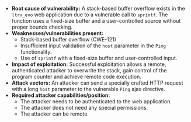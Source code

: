 - **Root cause of vulnerability:** A stack-based buffer overflow exists in the `ltrx_evo` web application due to a vulnerable call to `sprintf`. The function uses a fixed-size buffer and a user-controlled source without proper bounds checking.
- **Weaknesses/vulnerabilities present:**
    - Stack-based buffer overflow (CWE-121)
    - Insufficient input validation of the `host` parameter in the `Ping` functionality.
    - Use of `sprintf` with a fixed-size buffer and user-controlled input.
- **Impact of exploitation:** Successful exploitation allows a remote, authenticated attacker to overwrite the stack, gain control of the program counter and achieve remote code execution.
- **Attack vectors:** An attacker can send a specially crafted HTTP request with a long `host` parameter to the vulnerable `Ping` ajax directive.
- **Required attacker capabilities/position:**
    - The attacker needs to be authenticated to the web application.
    - The attacker does not need any special permissions.
    - The attacker can be remote.